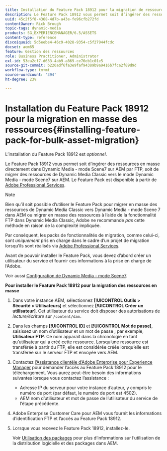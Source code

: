 ```yaml
---
title: Installation du Feature Pack 18912 pour la migration de ressources en masse
description: Le Feature Pack 18912 vous permet soit d’ingérer des ressources par FTP en masse, soit de migrer des ressources de Dynamic Media Classic vers Dynamic Media sur AEM. Ce Feature Pack optionnel est fourni par le support Adobe.
uuid: 45c2f5f8-4368-4d7b-a43e-fe96cfb272fd
contentOwner: Rick Brough
topic-tags: dynamic-media
products: SG_EXPERIENCEMANAGER/6.5/ASSETS
content-type: reference
discoiquuid: 5d5eebe4-46c9-4028-9354-c5f27944fcdc
docset: aem65
feature: Gestion des ressources
role: Business Practitioner, Administrator
exl-id: 53ea2cf7-d633-4ab9-a869-ce76eb1c01e5
source-git-commit: b220adf6fa3e9faf94389b9a9416b7fca2f89d9d
workflow-type: tm+mt
source-wordcount: '394'
ht-degree: 23%

---
```


# Installation du Feature Pack 18912 pour la migration en masse des ressources{#installing-feature-pack-for-bulk-asset-migration}

L’installation du Feature Pack 18912 est *optionnel*.

Le Feature Pack 18912 vous permet soit d’ingérer des ressources en masse directement dans Dynamic Media - mode Scene7 sur AEM par FTP, soit de migrer des ressources de Dynamic Media Classic vers le mode Dynamic Media - mode Scene7 sur AEM. Le Feature Pack est disponible à partir de [Adobe Professional Services](https://www.adobe.com/fr/experience-cloud/consulting-services.html).

>[!NOTE]
>
>Bien qu’il soit possible d’utiliser le Feature Pack pour migrer en masse des ressources de Dynamic Media Classic vers Dynamic Media - mode Scene 7 dans AEM ou migrer en masse des ressources à l’aide de la fonctionnalité FTP dans Dynamic Media Classic, Adobe ne recommande *pas* cette méthode en raison de la complexité impliquée.
>
>Par conséquent, les packs de fonctionnalités de migration, comme celui-ci, sont *uniquement* pris en charge dans le cadre d’un projet de migration lorsqu’ils sont réalisés via [Adobe Professional Services](https://www.adobe.com/experience-cloud/consulting-services.html).

Avant de pouvoir installer le Feature Pack, vous devez d’abord créer un utilisateur du service et fournir ces informations à la prise en charge de l’Adobe.

Voir aussi [Configuration de Dynamic Media - mode Scene7](/help/assets/config-dms7.md).

**Pour installer le Feature Pack 18912 pour la migration des ressources en masse**

1. Dans votre instance AEM, sélectionnez **[!UICONTROL Outils > Sécurité > Utilisateurs]** et sélectionnez **[!UICONTROL Créer un utilisateur]**. Cet utilisateur du service doit disposer des autorisations de *lecture/écriture* sur `/content/dam.`
1. Dans les champs **[!UICONTROL ID]** et **[!UICONTROL Mot de passe]**, saisissez un nom d’utilisateur et un mot de passe ; par exemple, **Utilisateur FTP**. Ce nom apparaît dans la chronologie en tant qu’utilisateur qui a créé cette ressource. Lorsqu’une ressource est transférée à partir du FTP, elle est considérée créée lorsqu’elle est transférée sur le serveur FTP et envoyée vers AEM.
1. Contactez [l’Assistance clientèle d’Adobe Enterprise pour Experience Manager](https://experienceleague.adobe.com/?support-solution=General#support) pour demander l’accès au Feature Pack 18912 pour le téléchargement. Vous aurez peut-être besoin des informations suivantes lorsque vous contactez l’assistance :

   * Adresse IP du serveur pour votre instance d’auteur, y compris le numéro de port (par défaut, le numéro de port est 4502).
   * AEM nom d’utilisateur et mot de passe de l’utilisateur du service de l’étape précédente.

1. Adobe Enterprise Customer Care pour AEM vous fournit les informations d’identification FTP et l’accès au Feature Pack 18912.
1. Lorsque vous recevez le Feature Pack 18912, installez-le.

   Voir [Utilisation des packages](/help/sites-administering/package-manager.md) pour plus d’informations sur l’utilisation de la distribution logicielle et des packages dans AEM.
